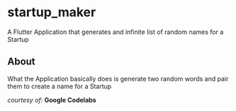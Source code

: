 <!-- <img src="" width="380">s -->

# startup_maker

A Flutter Application that generates and infinite list of random names for a Startup

## About
What the Application basically does is generate two random words and pair them to create a name for a Startup


_courtesy of:_ **Google Codelabs**


